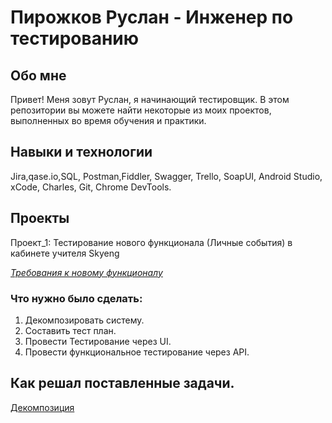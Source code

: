 # Пирожков Руслан - Инженер по тестированию

## Обо мне
Привет! Меня зовут Руслан, я начинающий тестировщик.
В этом репозитории вы можете найти некоторые из моих проектов, выполненных во время обучения и практики.

## Навыки и технологии
Jira,qase.io,SQL, Postman,Fiddler, Swagger, Trello,
SoapUI, Android Studio, xCode, Charles, Git, Chrome DevTools.

## Проекты
Проект_1: Тестирование нового функционала (Личные события) в кабинете учителя Skyeng

_[Требования к новому функционалу](/documents/requirements.md)_

### Что нужно было сделать:
1. Декомпозировать систему.
2. Составить тест план.
3. Провести Тестирование через UI.
4. Провести функциональное тестирование через API.

## Как решал поставленные задачи.

[Декомпозиция](https://miro.com/app/board/uXjVPl3BZy8=/?share_link_id=382124920475)
